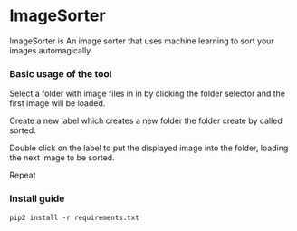 # ImageSorter

ImageSorter is An image sorter that uses machine learning to sort your images automagically.

### Basic usage of the tool

Select a folder with image files in in by clicking the folder selector and the first image will be loaded.

Create a new label which creates a new folder the folder create by called sorted.

Double click on the label to put the displayed image into the folder, loading the next image to be sorted.

Repeat

### Install guide
```
pip2 install -r requirements.txt
```
